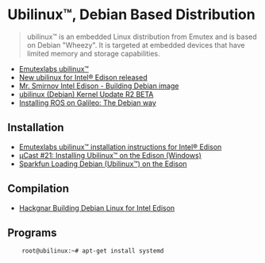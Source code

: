 Ubilinux™, Debian Based Distribution
==

> ubilinux™ is an embedded Linux distribution from Emutex and is based on Debian "Wheezy". It is targeted at embedded devices that have limited memory and storage capabilities.

- [Emutexlabs ubilinux™](http://www.emutexlabs.com/ubilinux)
- [New ubilinux for Intel® Edison released](http://www.emutexlabs.com/blog/225-new-ubilinux-for-intel-edison-released)
- [Mr. Smirnov Intel Edison - Building Debian image](http://mr-smirnov.com/2016/02/08/intel-edison-building-debian-image/)
- [ubilinux (Debian) Kernel Update R2 BETA](https://communities.intel.com/thread/60224?start=0&tstart=0)
- [Installing ROS on Galileo: The Debian way](http://wiki.ros.org/IntelGalileo/Debian)

## Installation

- [Emutexlabs ubilinux™ installation instructions for Intel® Edison](http://www.emutexlabs.com/ubilinux/29-ubilinux/218-ubilinux-installation-instructions-for-intel-edison)
- [µCast #21: Installing Ubilinux™ on the Edison (Windows)](https://www.youtube.com/watch?v=BSnXjuttSgY)
- [Sparkfun Loading Debian (Ubilinux™) on the Edison](https://learn.sparkfun.com/tutorials/loading-debian-ubilinux-on-the-edison)

## Compilation

- [Hackgnar Building Debian Linux for Intel Edison](http://www.hackgnar.com/2016/02/building-debian-linux-for-intel-edison.html)

## Programs

```sh
    root@ubilinux:~# apt-get install systemd
```